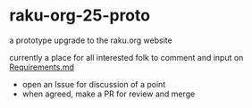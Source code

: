 # raku-org-25-proto
a prototype upgrade to the raku.org website

currently a place for all interested folk to comment and input on [Requirements.md](https://github.com/librasteve/raku-org-25-proto/blob/main/Requirements.md)
 - open an Issue for discussion of a point
 - when agreed, make a PR for review and merge
